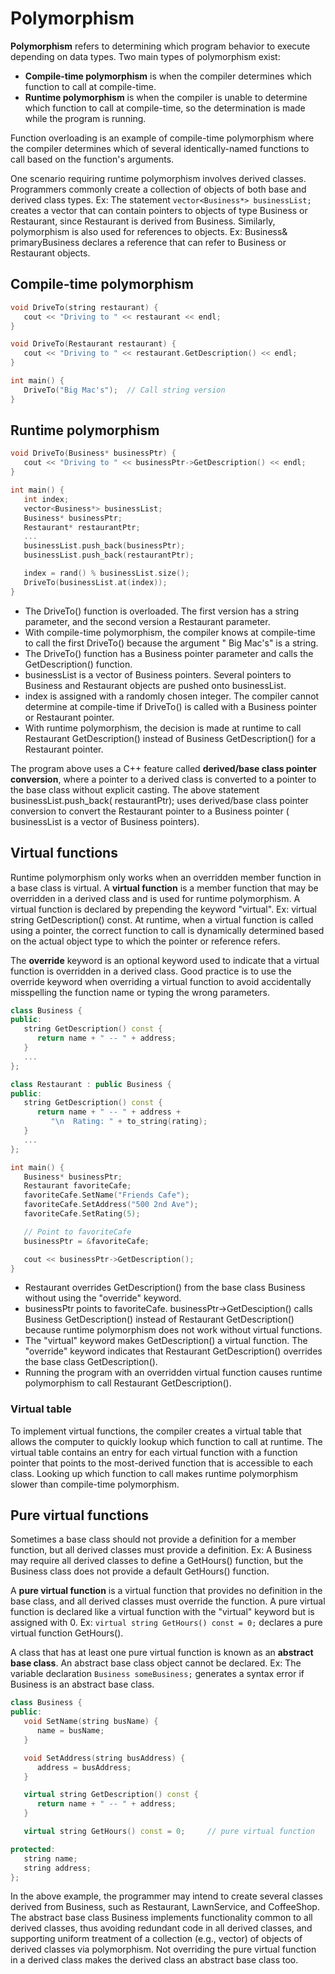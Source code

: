 # Polymorphism

**Polymorphism** refers to determining which program behavior to execute depending on data types. Two main types of
polymorphism exist:

- **Compile-time polymorphism** is when the compiler determines which function to call at compile-time.
- **Runtime polymorphism** is when the compiler is unable to determine which function to call at compile-time, so the
  determination is made while the program is running.

Function overloading is an example of compile-time polymorphism where the compiler determines which of several
identically-named functions to call based on the function's arguments.

One scenario requiring runtime polymorphism involves derived classes. Programmers commonly create a collection of
objects of both base and derived class types. Ex: The statement `vector<Business*> businessList;` creates a vector that
can contain pointers to objects of type Business or Restaurant, since Restaurant is derived from Business. Similarly,
polymorphism is also used for references to objects. Ex: Business& primaryBusiness declares a reference that can refer
to Business or Restaurant objects.

## Compile-time polymorphism

```c++
void DriveTo(string restaurant) {
   cout << "Driving to " << restaurant << endl;
}

void DriveTo(Restaurant restaurant) {
   cout << "Driving to " << restaurant.GetDescription() << endl;
}

int main() {
   DriveTo("Big Mac's");  // Call string version
}
```

## Runtime polymorphism

```c++
void DriveTo(Business* businessPtr) {
   cout << "Driving to " << businessPtr->GetDescription() << endl;
}

int main() {
   int index;
   vector<Business*> businessList;
   Business* businessPtr;
   Restaurant* restaurantPtr;
   ...
   businessList.push_back(businessPtr);
   businessList.push_back(restaurantPtr);

   index = rand() % businessList.size();
   DriveTo(businessList.at(index));
}

```

- The DriveTo() function is overloaded. The first version has a string parameter, and the second version a Restaurant
  parameter.
- With compile-time polymorphism, the compiler knows at compile-time to call the first DriveTo() because the argument "
  Big Mac's" is a string.
- The DriveTo() function has a Business pointer parameter and calls the GetDescription() function.
- businessList is a vector of Business pointers. Several pointers to Business and Restaurant objects are pushed onto
  businessList.
- index is assigned with a randomly chosen integer. The compiler cannot determine at compile-time if DriveTo() is called
  with a Business pointer or Restaurant pointer.
- With runtime polymorphism, the decision is made at runtime to call Restaurant GetDescription() instead of Business
  GetDescription() for a Restaurant pointer.

The program above uses a C++ feature called **derived/base class pointer conversion**, where a pointer to a derived
class is converted to a pointer to the base class without explicit casting. The above statement businessList.push_back(
restaurantPtr); uses derived/base class pointer conversion to convert the Restaurant pointer to a Business pointer (
businessList is a vector of Business pointers).

## Virtual functions

Runtime polymorphism only works when an overridden member function in a base class is virtual. A **virtual function** is
a
member function that may be overridden in a derived class and is used for runtime polymorphism. A virtual function is
declared by prepending the keyword "virtual". Ex: virtual string GetDescription() const. At runtime, when a virtual
function is called using a pointer, the correct function to call is dynamically determined based on the actual object
type to which the pointer or reference refers.

The **override** keyword is an optional keyword used to indicate that a virtual function is overridden in a derived
class. Good practice is to use the override keyword when overriding a virtual function to avoid accidentally misspelling
the function name or typing the wrong parameters.

```c++
class Business {
public:
   string GetDescription() const {
      return name + " -- " + address;
   }
   ...
};

class Restaurant : public Business {
public:
   string GetDescription() const {
      return name + " -- " + address +
         "\n  Rating: " + to_string(rating);
   }
   ...
};

int main() {
   Business* businessPtr;
   Restaurant favoriteCafe;
   favoriteCafe.SetName("Friends Cafe");
   favoriteCafe.SetAddress("500 2nd Ave");
   favoriteCafe.SetRating(5);

   // Point to favoriteCafe
   businessPtr = &favoriteCafe;

   cout << businessPtr->GetDescription();
}
```

- Restaurant overrides GetDescription() from the base class Business without using the "override" keyword.
- businessPtr points to favoriteCafe. businessPtr->GetDesciption() calls Business GetDescription() instead of Restaurant
  GetDescription() because runtime polymorphism does not work without virtual functions.
- The "virtual" keyword makes GetDescription() a virtual function. The "override" keyword indicates that Restaurant
  GetDescription() overrides the base class GetDescription().
- Running the program with an overridden virtual function causes runtime polymorphism to call Restaurant
  GetDescription().

### Virtual table

To implement virtual functions, the compiler creates a virtual table that allows the computer to quickly lookup which
function to call at runtime. The virtual table contains an entry for each virtual function with a function pointer that
points to the most-derived function that is accessible to each class. Looking up which function to call makes runtime
polymorphism slower than compile-time polymorphism.

## Pure virtual functions

Sometimes a base class should not provide a definition for a member function, but all derived classes must provide a
definition. Ex: A Business may require all derived classes to define a GetHours() function, but the Business class does
not provide a default GetHours() function.

A **pure virtual function** is a virtual function that provides no definition in the base class, and all derived classes
must override the function. A pure virtual function is declared like a virtual function with the "virtual" keyword but
is assigned with 0. Ex: `virtual string GetHours() const = 0;` declares a pure virtual function GetHours().

A class that has at least one pure virtual function is known as an **abstract base class**. An abstract base class
object cannot be declared. Ex: The variable declaration `Business someBusiness;` generates a syntax error if Business is
an abstract base class.

```c++
class Business {
public:
   void SetName(string busName) {
      name = busName;
   }

   void SetAddress(string busAddress) {
      address = busAddress;
   }

   virtual string GetDescription() const {
      return name + " -- " + address;
   }

   virtual string GetHours() const = 0;     // pure virtual function

protected:
   string name;
   string address;
};
```

In the above example, the programmer may intend to create several classes derived from Business, such as Restaurant,
LawnService, and CoffeeShop. The abstract base class Business implements functionality common to all derived classes,
thus avoiding redundant code in all derived classes, and supporting uniform treatment of a collection (e.g., vector) of
objects of derived classes via polymorphism. Not overriding the pure virtual function in a derived class makes the
derived class an abstract base class too.